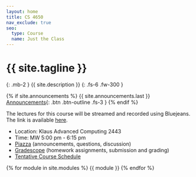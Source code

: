 ```yaml
---
layout: home
title: CS 4650
nav_exclude: true
seo:
  type: Course
  name: Just the Class
---
```


# {{ site.tagline }}
{: .mb-2 }
{{ site.description }}
{: .fs-6 .fw-300 }

{% if site.announcements %}
{{ site.announcements.last }}
[Announcements](announcements.md){: .btn .btn-outline .fs-3 }
{% endif %}

The lectures for this course will be streamed and recorded using Bluejeans.  The link is available [here](https://bluejeans.com/764447839/0241).

- Location: Klaus Advanced Computing 2443
- Time: MW 5:00 pm - 6:15 pm
- [Piazza](https://piazza.com/class/l6sbo1myboz2ww) (announcements, questions, discussion)
- [Gradescope](https://www.gradescope.com/courses/417826) (homework assignments, submission and grading)
- [Tentative Course Schedule](https://docs.google.com/spreadsheets/d/1G2Jy78e4QH9-B_oCaQROFlVbTGiF41DgDNEyI4IEv14/edit?usp=sharing)

{% for module in site.modules %}
{{ module }}
{% endfor %}
